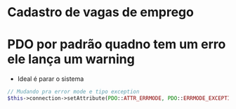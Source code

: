 # Cadastro de vagas de emprego

# PDO por padrão quadno tem um erro ele lança um warning
- Ideal é parar o sistema
```php
// Mudando pra error mode e tipo exception
$this->connection->setAttribute(PDO::ATTR_ERRMODE, PDO::ERRMODE_EXCEPTION);
```
